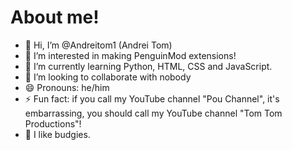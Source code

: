 # About me!
- 👋 Hi, I’m @Andreitom1 (Andrei Tom)
- 👀 I’m interested in making PenguinMod extensions!
- 🌱 I’m currently learning Python, HTML, CSS and JavaScript.
- 💞️ I’m looking to collaborate with nobody
- 😄 Pronouns: he/him
- ⚡ Fun fact: if you call my YouTube channel "Pou Channel", it's embarrassing, you should call my YouTube channel "Tom Tom Productions"!
- 🦜 I like budgies.
